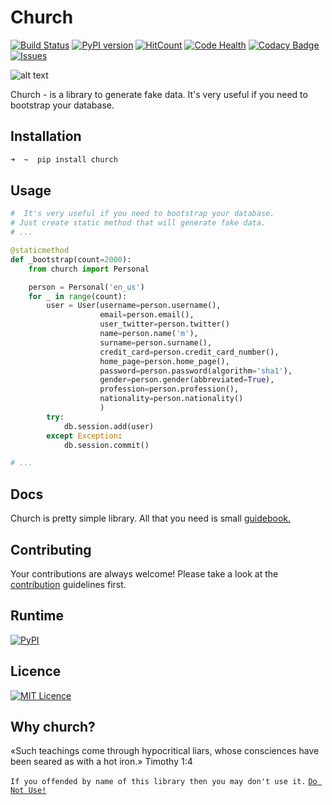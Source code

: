 # Church
[![Build Status](https://travis-ci.org/lk-geimfari/church.svg?branch=master)](https://travis-ci.org/lk-geimfari/church)
[![PyPI version](https://badge.fury.io/py/church.svg)](https://badge.fury.io/py/church)
[![HitCount](https://hitt.herokuapp.com/lk-geimfar/church.svg)](https://github.com/lk-geimfari/church)
[![Code Health](https://landscape.io/github/lk-geimfari/church/master/landscape.svg?style=flat)](https://landscape.io/github/lk-geimfari/church/master)
[![Codacy Badge](https://api.codacy.com/project/badge/Grade/d773f20efa67430683bb24fff5af9db8)](https://www.codacy.com/app/likid-geimfari/church?utm_source=github.com&amp;utm_medium=referral&amp;utm_content=lk-geimfari/church&amp;utm_campaign=Badge_Grade)
[![Issues](https://img.shields.io/github/issues/lk-geimfari/church.svg)](https://github.com/lk-geimfari/church/issues)


![alt text](https://raw.githubusercontent.com/lk-geimfari/church/master/examples/church.png)

Church - is a library to generate fake data. It's very useful if you need to bootstrap your database.

## Installation
```zsh
➜  ~  pip install church

```

## Usage
```python
#  It's very useful if you need to bootstrap your database.
# Just create static method that will generate fake data.
# ...

@staticmethod
def _bootstrap(count=2000):
    from church import Personal

    person = Personal('en_us')
    for _ in range(count):
        user = User(username=person.username(),
                    email=person.email(),
                    user_twitter=person.twitter()
                    name=person.name('m'),
                    surname=person.surname(),
                    credit_card=person.credit_card_number(),
                    home_page=person.home_page(),
                    password=person.password(algorithm='sha1'),
                    gender=person.gender(abbreviated=True),
                    profession=person.profession(),
                    nationality=person.nationality()
                    )
        try:
            db.session.add(user)
        except Exception:
            db.session.commit()

# ...
```
## Docs
Church is pretty simple library. All that you need is small [guidebook.](https://github.com/lk-geimfari/church/blob/master/docs/README.md)


## Contributing
Your contributions are always welcome! Please take a look at the [contribution](https://github.com/lk-geimfari/church/blob/master/CONTRIBUTING.md) guidelines first.

## Runtime
[![PyPI](https://img.shields.io/badge/python-3.4%2C%203.5-blue.svg?maxAge=2592000)](https://pypi.python.org/pypi/church/)


## Licence 
[![MIT Licence](https://badges.frapsoft.com/os/mit/mit.svg?v=103)](https://github.com/lk-geimfari/church/blob/master/LICENSE)   


## Why church?
«Such teachings come through hypocritical liars, whose consciences have been seared as with a hot iron.» Timothy 1:4

`If you offended by name of this library then you may don't use it.` [`Do Not Use!`](https://github.com/lk-geimfari/church/issues/6)
